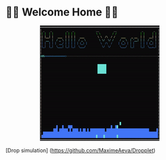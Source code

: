 
# :evergreen_tree::evergreen_tree: Welcome Home :evergreen_tree::evergreen_tree: 

<p align="center">
  <img src="https://github.com/MaximeAeva/MaximeAeva/blob/master/hello.gif">
</p>

[Drop simulation] (https://github.com/MaximeAeva/Dropplet)
